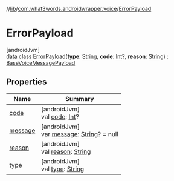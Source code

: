 //[lib](../../../index.md)/[com.what3words.androidwrapper.voice](../index.md)/[ErrorPayload](index.md)

# ErrorPayload

[androidJvm]\
data class [ErrorPayload](index.md)(**type**: [String](https://kotlinlang.org/api/latest/jvm/stdlib/kotlin/-string/index.html), **code**: [Int](https://kotlinlang.org/api/latest/jvm/stdlib/kotlin/-int/index.html)?, **reason**: [String](https://kotlinlang.org/api/latest/jvm/stdlib/kotlin/-string/index.html)) : [BaseVoiceMessagePayload](../-base-voice-message-payload/index.md)

## Properties

| Name | Summary |
|---|---|
| [code](code.md) | [androidJvm]<br>val [code](code.md): [Int](https://kotlinlang.org/api/latest/jvm/stdlib/kotlin/-int/index.html)? |
| [message](index.md#1044674271%2FProperties%2F-1973928616) | [androidJvm]<br>var [message](index.md#1044674271%2FProperties%2F-1973928616): [String](https://kotlinlang.org/api/latest/jvm/stdlib/kotlin/-string/index.html)? = null |
| [reason](reason.md) | [androidJvm]<br>val [reason](reason.md): [String](https://kotlinlang.org/api/latest/jvm/stdlib/kotlin/-string/index.html) |
| [type](type.md) | [androidJvm]<br>val [type](type.md): [String](https://kotlinlang.org/api/latest/jvm/stdlib/kotlin/-string/index.html) |
